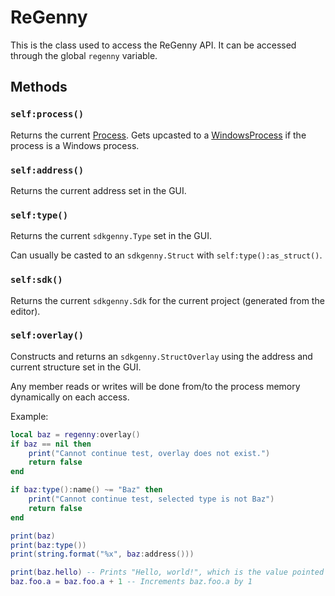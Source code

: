 # ReGenny

This is the class used to access the ReGenny API. It can be accessed through the global `regenny` variable.

## Methods

### `self:process()`

Returns the current [Process](process.md). Gets upcasted to a [WindowsProcess](windowsprocess.md) if the process is a Windows process.

### `self:address()`

Returns the current address set in the GUI.

### `self:type()`

Returns the current `sdkgenny.Type` set in the GUI. 

Can usually be casted to an `sdkgenny.Struct` with `self:type():as_struct()`.

### `self:sdk()`

Returns the current `sdkgenny.Sdk` for the current project (generated from the editor).

### `self:overlay()`

Constructs and returns an `sdkgenny.StructOverlay` using the address and current structure set in the GUI.

Any member reads or writes will be done from/to the process memory dynamically on each access.

Example:

```lua
local baz = regenny:overlay()
if baz == nil then
    print("Cannot continue test, overlay does not exist.")
    return false
end

if baz:type():name() ~= "Baz" then
    print("Cannot continue test, selected type is not Baz")
    return false
end

print(baz)
print(baz:type())
print(string.format("%x", baz:address()))

print(baz.hello) -- Prints "Hello, world!", which is the value pointed to by baz.hello
baz.foo.a = baz.foo.a + 1 -- Increments baz.foo.a by 1
```